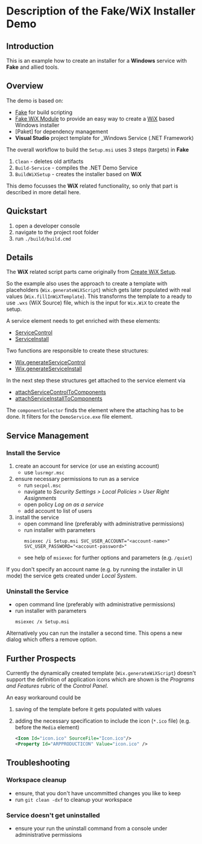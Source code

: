 # Description of the Fake/WiX Installer Demo

## Introduction

This is an example how to create an installer for a **Windows** service with **Fake** and allied tools.

## Overview

The demo is based on:

- [Fake](https://fake.build/) for build scripting
- [Fake WiX Module](https://fake.build/apidocs/v5/fake-installer-wix.html) to provide an easy way to create a [WiX](https://wixtoolset.org/) based Windows installer
- [Paket] for dependency management
- **Visual Studio** project template for _Windows Service (.NET Framework)

The overall workflow to build the `Setup.msi` uses 3 steps (targets) in **Fake**

1. `Clean` - deletes old artifacts
1. `Build-Service` - compiles the .NET Demo Service
1. `BuildWiXSetup` - creates the installer based on **WiX**

This demo focusses the **WiX** related functionality, so only that part is described in more detail here.

## Quickstart

1. open a developer console
1. navigate to the project root folder
1. run `./build/build.cmd`

## Details

The **WiX** related script parts came originally from [Create WiX Setup](https://fake.build/todo-wix.html#Create-WiX-Setup).

So the example also uses the approach to create a template with placeholders (`Wix.generateWiXScript`) which gets later populated with real values (`Wix.fillInWiXTemplate`). This transforms the template to a ready to use `.wxs` (WiX Source) file, which is the input for `Wix.WiX` to create the setup.

A service element needs to get enriched with these elements:

- [ServiceControl](https://wixtoolset.org/documentation/manual/v3/xsd/wix/servicecontrol.html)
- [ServiceInstall](https://wixtoolset.org/documentation/manual/v3/xsd/wix/serviceinstall.html)

Two functions are responsible to create these structures:

- [Wix.generateServiceControl](https://fake.build/apidocs/v5/fake-installer-wix.html#Functions%20and%20values)
- [Wix.generateServiceInstall](https://fake.build/apidocs/v5/fake-installer-wix.html#Functions%20and%20values)

In the next step these structures get attached to the service element via

- [attachServiceControlToComponents](https://fake.build/apidocs/v5/fake-installer-wix.html#Functions%20and%20values)
- [attachServiceInstallToComponents](https://fake.build/apidocs/v5/fake-installer-wix.html#Functions%20and%20values)

The `componentSelector` finds the element where the attaching has to be done. It filters for the `DemoService.exe` file element.

## Service Management

### Install the Service

1. create an account for service (or use an existing account)
    - use `lusrmgr.msc`
1. ensure necessary permissions to run as a service
    - run `secpol.msc`
    - navigate to _Security Settings > Local Policies > User Right Assignments_
    - open policy _Log on as a service_
    - add account to list of users
1. install the service
    - open command line (preferably with administrative permissions)
    - run installer with parameters
      ```batch
      msiexec /i Setup.msi SVC_USER_ACCOUNT="<account-name>" SVC_USER_PASSWORD="<account-password>"
      ```
    - see help of `msiexec` for further options and parameters (e.g. `/quiet`)

If you don't specify an account name (e.g. by running the installer in UI mode) the service gets created under _Local System_.

### Uninstall the Service

- open command line (preferably with administrative permissions)
- run installer with parameters
  ```batch
  msiexec /x Setup.msi
  ```

Alternatively you can run the installer a second time. This opens a new dialog which offers a remove option.

## Further Prospects

Currently the dynamically created template (`Wix.generateWiXScript`) doesn't support the definition of application icons which are shown is the _Programs and Features_ rubric of the _Control Panel_.

An easy workaround could be

1. saving of the template before it gets populated with values
1. adding the necessary specification to include the icon (`*.ico` file) (e.g. before the `Media` element)

    ```xml
    <Icon Id="icon.ico" SourceFile="Icon.ico"/>
    <Property Id="ARPPRODUCTICON" Value="icon.ico" />
    ```

## Troubleshooting

### Workspace cleanup

- ensure, that you don't have uncommitted changes you like to keep
- run `git clean -dxf` to cleanup your workspace

### Service doesn't get uninstalled

- ensure your run the uninstall command from a console under administrative permissions